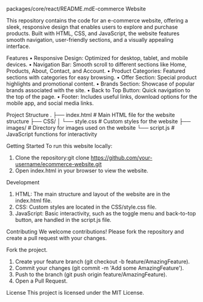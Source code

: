 packages/core/react/README.mdE-commerce Website

This repository contains the code for an e-commerce website, offering a sleek, responsive design that enables users to explore and purchase products. Built with HTML, CSS, and JavaScript, the website features smooth navigation, user-friendly sections, and a visually appealing interface.

Features
• Responsive Design: Optimized for desktop, tablet, and mobile devices.
• Navigation Bar: Smooth scroll to different sections like Home, Products, About, Contact, and Account.
• Product Categories: Featured sections with categories for easy browsing.
• Offer Section: Special product highlights and promotional content.
• Brands Section: Showcase of popular brands associated with the site.
• Back to Top Button: Quick navigation to the top of the page.
• Footer: Includes useful links, download options for the mobile app, and social media links.

Project Structure
.
├── index.html           # Main HTML file for the website structure
├── CSS/
│   └── style.css        # Custom styles for the website
├── images/              # Directory for images used on the website
└── script.js            # JavaScript functions for interactivity

Getting Started
To run this website locally:

1. Clone the repository:git clone https://github.com/your-username/ecommerce-website.git
2. Open index.html in your browser to view the website.

Development
1. HTML: The main structure and layout of the website are in the index.html file.
2. CSS: Custom styles are located in the CSS/style.css file.
3. JavaScript: Basic interactivity, such as the toggle menu and back-to-top button, are handled in the script.js file.

Contributing
We welcome contributions! Please fork the repository and create a pull request with your changes.

Fork the project.
1. Create your feature branch (git checkout -b feature/AmazingFeature).
2. Commit your changes (git commit -m 'Add some AmazingFeature').
3. Push to the branch (git push origin feature/AmazingFeature).
4. Open a Pull Request.

License
This project is licensed under the MIT License.
